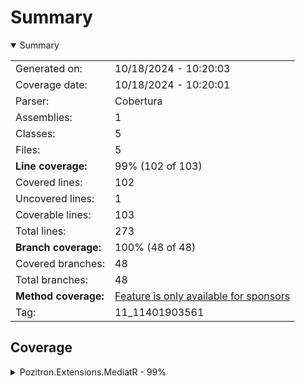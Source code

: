 # Summary
<details open><summary>Summary</summary>

|||
|:---|:---|
| Generated on: | 10/18/2024 - 10:20:03 |
| Coverage date: | 10/18/2024 - 10:20:01 |
| Parser: | Cobertura |
| Assemblies: | 1 |
| Classes: | 5 |
| Files: | 5 |
| **Line coverage:** | 99% (102 of 103) |
| Covered lines: | 102 |
| Uncovered lines: | 1 |
| Coverable lines: | 103 |
| Total lines: | 273 |
| **Branch coverage:** | 100% (48 of 48) |
| Covered branches: | 48 |
| Total branches: | 48 |
| **Method coverage:** | [Feature is only available for sponsors](https://reportgenerator.io/pro) |
| Tag: | 11_11401903561 |

</details>

## Coverage
<details><summary>Pozitron.Extensions.MediatR - 99%</summary>

|**Name**|**Line**|**Branch**|
|:---|---:|---:|
|**Pozitron.Extensions.MediatR**|**99%**|**100%**|
|MediatR.ExtendedMediator|100%|100%|
|MediatR.MediatorExtensions|100%|100%|
|MediatR.SequentialAllPublisher|100%|100%|
|MediatR.SequentialPublisher|100%|100%|
|MediatR.WhenAllPublisher|96.6%|100%|

</details>

